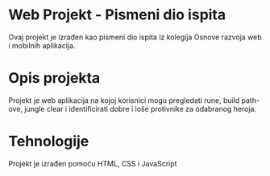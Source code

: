# Web Projekt - Pismeni dio ispita
Ovaj projekt je izrađen kao pismeni dio ispita iz kolegija Osnove razvoja web i mobilnih aplikacija.

# Opis projekta
Projekt je web aplikacija na kojoj korisnici mogu pregledati rune, build path-ove, jungle clear i identificirati dobre i loše protivnike za odabranog heroja.

# Tehnologije
Projekt je izrađen pomoću HTML, CSS i JavaScript
